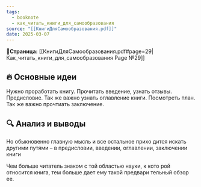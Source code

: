 ```yaml
---
tags:
  - booknote
  - как_читать_книги_для_самообразования
source: "[[КнигиДляСамообразования.pdf]]"
date: 2025-03-07
---
```

**📝Страница:** [[КнигиДляСамообразования.pdf#page=29|Как_читать_книги_для_самообразования Page №29]]  

## 🔥 Основные идеи 
Нужно проработать книгу. Прочитать введение, узнать отзывы. Предисловие.
Так же важно узнать оглавление книги. Посмотреть план. Так же важно прочтиать заключение.



## 🔍 Анализ и выводы  

Но обыкновенно главную мысль и все остальное прихо дится искать другими путями – в предисловии, введении, оглавлении, заключении книги

Чем больше читатель знаком с той областью науки, к кото рой относится книга, тем больше дает ему такой предвари тельный обзор ее.

